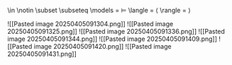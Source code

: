 \in
\notin
\subset
\subseteq
\models = $\models$
\langle = $\langle$ 
\rangle = $\rangle$ 

![[Pasted image 20250405091304.png]]
![[Pasted image 20250405091325.png]]
![[Pasted image 20250405091336.png]]
![[Pasted image 20250405091344.png]]
![[Pasted image 20250405091409.png]]
![[Pasted image 20250405091420.png]]
![[Pasted image 20250405091431.png]]
